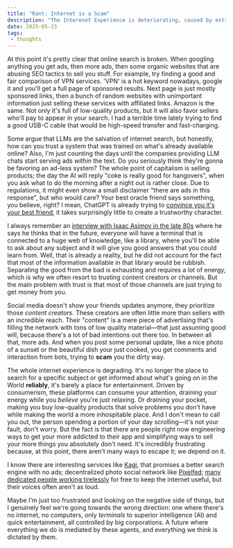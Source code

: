 ```yaml
---
title: "Rant: Internet is a Scam"
description: "The Interenet Experience is deteriorating, caused by extreme consumerism and the shifts to AI."
date: 2025-05-23
tags:
 - thoughts
---
```


At this point it's pretty clear that online search is broken. When googling anything you get ads, then more ads, then some organic websites that are abusing SEO tactics to sell you stuff. For example, try finding a good and fair comparison of VPN services. 'VPN' is a hot keyword nowadays, google it and you'll get a full page of sponsored results. Next page is just mostly sponsored links, then a bunch of random websites with unimportant information just selling these services with affiliated links. Amazon is the same. Not only it's full of low-quality products, but it will also favor sellers who'll pay to appear in your search. I had a terrible time lately trying to find a good USB-C cable that would be high-speed transfer and fast-charging.

Some argue that LLMs are the salvation of internet search, but honestly, how can you trust a system that was trained on what's already available online? Also, I'm just counting the days until the companies providing LLM chats start serving ads *within* the text. Do you seriously think they're gonna be favoring an ad-less system? The whole point of capitalism is selling products; the day the AI will reply "coke is really good for hangovers", when you ask what to do the morning after a night out is rather close. Due to regulations, it might even show a small disclaimer "there are ads in this response", but who would care? Your best oracle friend says something, you believe, right? I mean, ChatGPT is already trying to [convince you it's your best friend](https://www.businessinsider.com/chatgpt-changes-nice-openai-overly-complimentary-model-tweak-supportive-personality-2025-4), it takes surprisingly little to create a trustworthy character.

I always remember an [interview with Isaac Asimov in the late 80s](https://www.youtube.com/watch?v=Zib6OC_yJxk) where he says he thinks that in the future, everyone will have a terminal that is connected to a huge web of knowledge, like a library, where you'll be able to ask about any subject and it will give you good answers that you could learn from. Well, that is already a reality, but he did not account for the fact that most of the information available in that library would be rubbish. Separating the good from the bad is exhausting and requires a lot of energy, which is why we often resort to trusting content creators or channels. But the main problem with trust is that most of those channels are just trying to get money from you.

Social media doesn't show your friends updates anymore, they prioritize those _content creators_. These creators are often little more than sellers with an incredible reach. Their "content" is a mere piece of advertising that's filling the network with tons of low quality material—that just assuming good will, because there's a lot of bad intentions out there too. In between all that, more ads. And when you post some personal update, like a nice photo of a sunset or the beautiful dish your just cooked, you get comments and interaction from bots, trying to **scam** you the dirty way.

The whole internet experience is degrading. It's no longer the place to search for a specific subject or get informed about what's going on in the World **reliably**, it's barely a place for entertainment. Driven by consumerism, these platforms can consume your attention, draining your energy while you _believe_ you're just relaxing. Or draining your pocket, making you buy low-quality products that solve problems you don't have while making the world a more inhospitable place. And I don't mean to call you out, the person spending a portion of your day scrolling—it's not your fault, don't worry. But the fact is that there are people right now engineering ways to get your more addicted to their app and simplifying ways to sell your more things you absolutely don't need. It's incredibly frustrating because, at this point, there aren't many ways to escape it; we depend on it.

I know there are interesting services like [Kagi](https://kagi.com/), that promises a better search engine with no ads; decentralized photo social network like [Pixelfed](https://pixelfed.org/);  [many dedicated people working tirelessly](https://en.wikipedia.org/wiki/Wikipedia:Wikipedians) for free to keep the internet useful, but their voices often aren't as loud.

Maybe I'm just too frustrated and looking on the negative side of things, but I genuinely feel we're going towards the wrong direction: one where there's no internet, no computers, only _terminals_ to superior intelligence (AI) and quick entertainment, all controlled by big corporations. A future where everything we do is mediated by these agents, and everything we think is dictated by them.

